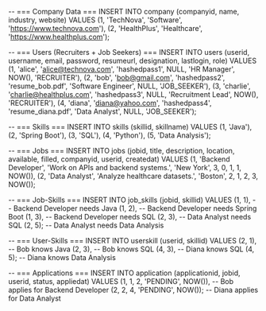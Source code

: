 -- === Company Data ===
INSERT INTO company (companyid, name, industry, website) VALUES
(1, 'TechNova', 'Software', 'https://www.technova.com'),
(2, 'HealthPlus', 'Healthcare', 'https://www.healthplus.com');

-- === Users (Recruiters + Job Seekers) ===
INSERT INTO users (userid, username, email, password, resumeurl, designation, lastlogin, role) VALUES
(1, 'alice', 'alice@technova.com', 'hashedpass1', NULL, 'HR Manager', NOW(), 'RECRUITER'),
(2, 'bob', 'bob@gmail.com', 'hashedpass2', 'resume_bob.pdf', 'Software Engineer', NULL, 'JOB_SEEKER'),
(3, 'charlie', 'charlie@healthplus.com', 'hashedpass3', NULL, 'Recruitment Lead', NOW(), 'RECRUITER'),
(4, 'diana', 'diana@yahoo.com', 'hashedpass4', 'resume_diana.pdf', 'Data Analyst', NULL, 'JOB_SEEKER');

-- === Skills ===
INSERT INTO skills (skillid, skillname) VALUES
(1, 'Java'),
(2, 'Spring Boot'),
(3, 'SQL'),
(4, 'Python'),
(5, 'Data Analysis');

-- === Jobs ===
INSERT INTO jobs (jobid, title, description, location, available, filled, companyid, userid, createdat) VALUES
(1, 'Backend Developer', 'Work on APIs and backend systems.', 'New York', 3, 0, 1, 1, NOW()),
(2, 'Data Analyst', 'Analyze healthcare datasets.', 'Boston', 2, 1, 2, 3, NOW());

-- === Job-Skills ===
INSERT INTO job_skills (jobid, skillid) VALUES
(1, 1), -- Backend Developer needs Java
(1, 2), -- Backend Developer needs Spring Boot
(1, 3), -- Backend Developer needs SQL
(2, 3), -- Data Analyst needs SQL
(2, 5); -- Data Analyst needs Data Analysis

-- === User-Skills ===
INSERT INTO userskill (userid, skillid) VALUES
(2, 1), -- Bob knows Java
(2, 3), -- Bob knows SQL
(4, 3), -- Diana knows SQL
(4, 5); -- Diana knows Data Analysis

-- === Applications ===
INSERT INTO application (applicationid, jobid, userid, status, appliedat) VALUES
(1, 1, 2, 'PENDING', NOW()),  -- Bob applies for Backend Developer
(2, 2, 4, 'PENDING', NOW()); -- Diana applies for Data Analyst
